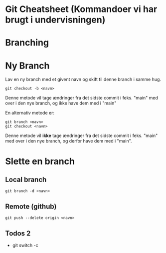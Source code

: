 # Git Cheatsheet (Kommandoer vi har brugt i undervisningen)

# Branching

# Ny Branch
Lav en ny branch med et givent navn og skift til denne branch i samme hug.    

```` 
git checkout -b <navn> 
````
Denne metode vil tage ændringer fra det sidste commit i feks. "main" med over i den nye branch, og ikke have dem med i "main"

En alternativ metode er:    

````
git branch <navn>
git checkout <navn>
````

Denne metode vil __ikke__ tage ændringer fra det sidste commit i feks. "main" med over i den nye branch, og derfor have dem med i "main".
	
# Slette en branch
## Local branch

````
git branch -d <navn>

````

## Remote (github)
````
git push --delete origin <navn>

````

## Todos 2

* git switch -c <branchname>
